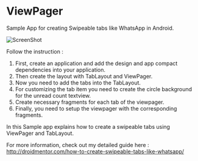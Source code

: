 # ViewPager

Sample App for creating Swipeable tabs like WhatsApp in Android.

![ScreenShot](http://droidmentor.com/wp-content/uploads/2016/10/WhatsApp_ViewPager.jpg)

Follow the instruction :

1. First, create an application and add the design and app compact dependencies into your application.
2. Then create the layout with TabLayout and ViewPager.
3. Now you need to add the tabs into the TabLayout.
4. For customizing the tab item you need to create the circle background for the unread count textview.
5. Create necessary fragments for each tab of the viewpager.
6. Finally, you need to setup the viewpager with the corresponding fragments.

In this Sample app explains how to create a swipeable tabs using ViewPager and TabLayout.

For more information, check out my detailed guide here : http://droidmentor.com/how-to-create-swipeable-tabs-like-whatsapp/
